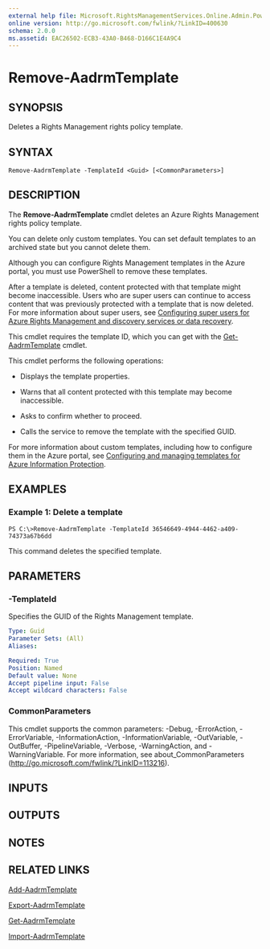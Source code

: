 ```yaml
---
external help file: Microsoft.RightsManagementServices.Online.Admin.PowerShell.dll-Help.xml
online version: http://go.microsoft.com/fwlink/?LinkID=400630
schema: 2.0.0
ms.assetid: EAC26502-ECB3-43A0-B468-D166C1E4A9C4
---
```


# Remove-AadrmTemplate

## SYNOPSIS
Deletes a Rights Management rights policy template.

## SYNTAX

```
Remove-AadrmTemplate -TemplateId <Guid> [<CommonParameters>]
```

## DESCRIPTION
The **Remove-AadrmTemplate** cmdlet deletes an Azure Rights Management rights policy template.

You can delete only custom templates. You can set default templates to an archived state but you cannot delete them.

Although you can configure Rights Management templates in the Azure portal, you must use PowerShell to remove these templates.

After a template is deleted, content protected with that template might become inaccessible. Users who are super users can continue to access content that was previously protected with a template that is now deleted. For more information about super users, see [Configuring super users for Azure Rights Management and discovery services or data recovery](https://docs.microsoft.com/information-protection/deploy-use/configure-super-users).

This cmdlet requires the template ID, which you can get with the [Get-AadrmTemplate](./Get-AadrmTemplate.md) cmdlet.

This cmdlet performs the following operations:

- Displays the template properties.

- Warns that all content protected with this template may become inaccessible.

- Asks to confirm whether to proceed.

- Calls the service to remove the template with the specified GUID.

For more information about custom templates, including how to configure them in the Azure portal, see [Configuring and managing templates for Azure Information Protection](https://docs.microsoft.com/information-protection/deploy-use/configure-policy-templates).

## EXAMPLES

### Example 1: Delete a template
```
PS C:\>Remove-AadrmTemplate -TemplateId 36546649-4944-4462-a409-74373a67b6dd
```

This command deletes the specified template.

## PARAMETERS

### -TemplateId
Specifies the GUID of the Rights Management template.

```yaml
Type: Guid
Parameter Sets: (All)
Aliases:

Required: True
Position: Named
Default value: None
Accept pipeline input: False
Accept wildcard characters: False
```

### CommonParameters
This cmdlet supports the common parameters: -Debug, -ErrorAction, -ErrorVariable, -InformationAction, -InformationVariable, -OutVariable, -OutBuffer, -PipelineVariable, -Verbose, -WarningAction, and -WarningVariable. For more information, see about_CommonParameters (http://go.microsoft.com/fwlink/?LinkID=113216).

## INPUTS

## OUTPUTS

## NOTES

## RELATED LINKS

[Add-AadrmTemplate](./Add-AadrmTemplate.md)

[Export-AadrmTemplate](./Export-AadrmTemplate.md)

[Get-AadrmTemplate](./Get-AadrmTemplate.md)

[Import-AadrmTemplate](./Import-AadrmTemplate.md)
